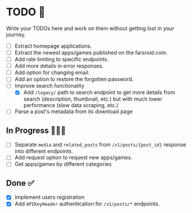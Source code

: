 
# TODO 📝

Write your TODOs here and work on them without getting lost in your journey.

- [ ] Extract homepage applications.
- [ ] Extract the newest apps/games published on the farsroid.com.
- [ ] Add rate limiting to specific endpoints.
- [ ] Add more details in error responses.
- [ ] Add option for changing email.
- [ ] Add an option to restore the forgotten password.  
- [ ] Improve search functionality
  - [x] Add `/legacy/` path to search endpoint to get more details from search (description, thumbnail, etc.) but with much lower performance (slow data scraping, etc.)
- [ ] Parse a post's metadata from its download page

## In Progress 👨🏻‍💻

- [ ] Separate `media` and `related_posts` from ``/v1/posts/{post_id}`` response into different endpoints.
- [ ] Add request option to request new apps/games.
- [ ] Get apps/games by different categories

## Done ✅

- [x] Implement users registration
- [x] Add `APIKeyHeader` authentication for `/v1/posts/*` endpoints.
